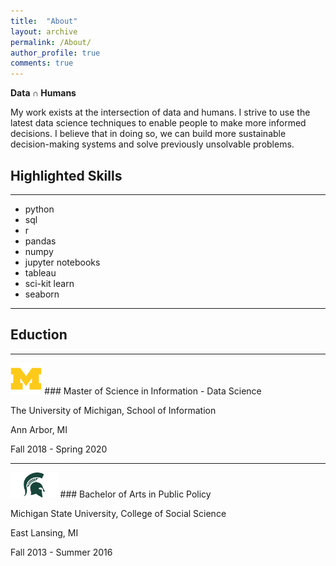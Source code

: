 ```yaml
---
title:  "About"
layout: archive
permalink: /About/
author_profile: true
comments: true
---
```


**Data ∩ Humans**

My work exists at the intersection of data and humans.  I strive to use the latest data science techniques to enable people to make more informed decisions.  I believe that in doing so, we can build more sustainable decision-making systems and solve previously unsolvable problems.


## Highlighted Skills
***
- python
- sql
- r
- pandas
- numpy
- jupyter notebooks
- tableau
- sci-kit learn
- seaborn

***


## Eduction
***
<img src="/assets/images/lgo_ncaa_michigan_wolverines.png" width="10%">    
### Master of Science in Information - Data Science

The University of Michigan, School of Information

Ann Arbor, MI

Fall 2018 - Spring 2020

***
<img src="/assets/images/spartan-helmet-png-7.png" width="15%">
### Bachelor of Arts in Public Policy

Michigan State University, College of Social Science

East Lansing, MI

Fall 2013 - Summer 2016
